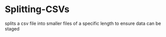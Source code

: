 # Splitting-CSVs
splits a csv file into smaller files of a specific length to ensure data can be staged 
